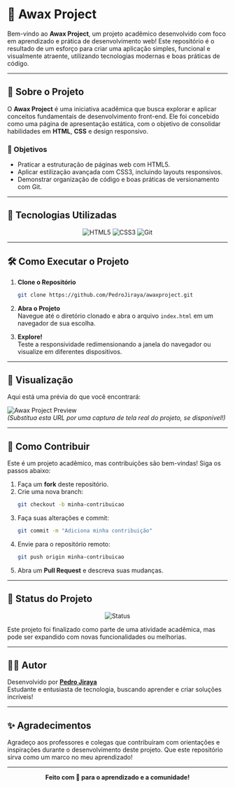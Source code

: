 # 🌟 Awax Project

Bem-vindo ao **Awax Project**, um projeto acadêmico desenvolvido com foco em aprendizado e prática de desenvolvimento web! Este repositório é o resultado de um esforço para criar uma aplicação simples, funcional e visualmente atraente, utilizando tecnologias modernas e boas práticas de código.

---

## 📑 Sobre o Projeto

O **Awax Project** é uma iniciativa acadêmica que busca explorar e aplicar conceitos fundamentais de desenvolvimento front-end. Ele foi concebido como uma página de apresentação estática, com o objetivo de consolidar habilidades em **HTML**, **CSS** e design responsivo.

### 🎯 Objetivos
- Praticar a estruturação de páginas web com HTML5.
- Aplicar estilização avançada com CSS3, incluindo layouts responsivos.
- Demonstrar organização de código e boas práticas de versionamento com Git.

---

## 🚀 Tecnologias Utilizadas

<div align="center">
  <img src="https://img.shields.io/badge/HTML5-E34F26?style=for-the-badge&logo=html5&logoColor=white" alt="HTML5">
  <img src="https://img.shields.io/badge/CSS3-1572B6?style=for-the-badge&logo=css3&logoColor=white" alt="CSS3">
  <img src="https://img.shields.io/badge/Git-F05032?style=for-the-badge&logo=git&logoColor=white" alt="Git">
</div>

---

## 🛠️ Como Executar o Projeto

1. **Clone o Repositório**  
   ```bash
   git clone https://github.com/PedroJiraya/awaxproject.git
   ```

2. **Abra o Projeto**  
   Navegue até o diretório clonado e abra o arquivo `index.html` em um navegador de sua escolha.

3. **Explore!**  
   Teste a responsividade redimensionando a janela do navegador ou visualize em diferentes dispositivos.

---

## 📸 Visualização

Aqui está uma prévia do que você encontrará:

![Awax Project Preview](https://via.placeholder.com/600x300.png?text=Awax+Project+Preview)  
*(Substitua esta URL por uma captura de tela real do projeto, se disponível!)*

---

## 🌱 Como Contribuir

Este é um projeto acadêmico, mas contribuições são bem-vindas! Siga os passos abaixo:

1. Faça um **fork** deste repositório.
2. Crie uma nova branch:  
   ```bash
   git checkout -b minha-contribuicao
   ```
3. Faça suas alterações e commit:  
   ```bash
   git commit -m "Adiciona minha contribuição"
   ```
4. Envie para o repositório remoto:  
   ```bash
   git push origin minha-contribuicao
   ```
5. Abra um **Pull Request** e descreva suas mudanças.

---

## 📌 Status do Projeto

<div align="center">
  <img src="https://img.shields.io/badge/Status-Concluído-brightgreen?style=for-the-badge" alt="Status">
</div>

Este projeto foi finalizado como parte de uma atividade acadêmica, mas pode ser expandido com novas funcionalidades ou melhorias.

---

## 👨‍💻 Autor

Desenvolvido por **[Pedro Jiraya](https://github.com/PedroJiraya)**  
Estudante e entusiasta de tecnologia, buscando aprender e criar soluções incríveis!

---

## ✨ Agradecimentos

Agradeço aos professores e colegas que contribuíram com orientações e inspirações durante o desenvolvimento deste projeto. Que este repositório sirva como um marco no meu aprendizado!

---

<div align="center">
  <strong>Feito com 💙 para o aprendizado e a comunidade!</strong>
</div>
